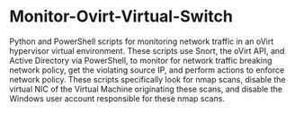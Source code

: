 # Monitor-Ovirt-Virtual-Switch 
Python and PowerShell scripts for monitoring network traffic in an oVirt hypervisor virtual environment. These scripts use Snort, the oVirt API, and Active Directory via PowerShell, to monitor for network traffic breaking network policy, get the violating source IP, and perform actions to enforce network policy. These scripts specifically look for nmap scans, disable the virtual NIC of the Virtual Machine originating these scans, and disable the Windows user account responsible for these nmap scans.
